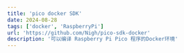 ```yaml
---
title: 'pico docker SDK'
date: 2024-08-28
tags: ['docker', 'RaspberryPi']
url: 'https://github.com/Nigh/pico-sdk-docker'
description: '可以编译 Raspberry Pi Pico 程序的Docker环境'
---
```

